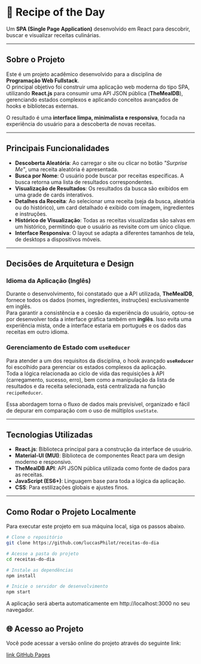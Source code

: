 # 🍴 Recipe of the Day

Um **SPA (Single Page Application)** desenvolvido em React para descobrir, buscar e visualizar receitas culinárias.

---

## Sobre o Projeto

Este é um projeto acadêmico desenvolvido para a disciplina de **Programação Web Fullstack**.  
O principal objetivo foi construir uma aplicação web moderna do tipo SPA, utilizando **React.js** para consumir uma API JSON pública (**TheMealDB**), gerenciando estados complexos e aplicando conceitos avançados de hooks e bibliotecas externas.

O resultado é uma **interface limpa, minimalista e responsiva**, focada na experiência do usuário para a descoberta de novas receitas.

---

## Principais Funcionalidades

- **Descoberta Aleatória**: Ao carregar o site ou clicar no botão _"Surprise Me"_, uma receita aleatória é apresentada.
- **Busca por Nome**: O usuário pode buscar por receitas específicas. A busca retorna uma lista de resultados correspondentes.
- **Visualização de Resultados**: Os resultados da busca são exibidos em uma grade de cards interativos.
- **Detalhes da Receita**: Ao selecionar uma receita (seja da busca, aleatória ou do histórico), um card detalhado é exibido com imagem, ingredientes e instruções.
- **Histórico de Visualização**: Todas as receitas visualizadas são salvas em um histórico, permitindo que o usuário as revisite com um único clique.
- **Interface Responsiva**: O layout se adapta a diferentes tamanhos de tela, de desktops a dispositivos móveis.

---

## Decisões de Arquitetura e Design

### Idioma da Aplicação (Inglês)

Durante o desenvolvimento, foi constatado que a API utilizada, **TheMealDB**, fornece todos os dados (nomes, ingredientes, instruções) exclusivamente em inglês.  
Para garantir a consistência e a coesão da experiência do usuário, optou-se por desenvolver toda a interface gráfica também em **inglês**. Isso evita uma experiência mista, onde a interface estaria em português e os dados das receitas em outro idioma.

### Gerenciamento de Estado com `useReducer`

Para atender a um dos requisitos da disciplina, o hook avançado **`useReducer`** foi escolhido para gerenciar os estados complexos da aplicação.  
Toda a lógica relacionada ao ciclo de vida das requisições à API (carregamento, sucesso, erro), bem como a manipulação da lista de resultados e da receita selecionada, está centralizada na função `recipeReducer`.

Essa abordagem torna o fluxo de dados mais previsível, organizado e fácil de depurar em comparação com o uso de múltiplos `useState`.

---

## Tecnologias Utilizadas

- **React.js**: Biblioteca principal para a construção da interface de usuário.
- **Material-UI (MUI)**: Biblioteca de componentes React para um design moderno e responsivo.
- **TheMealDB API**: API JSON pública utilizada como fonte de dados para as receitas.
- **JavaScript (ES6+)**: Linguagem base para toda a lógica da aplicação.
- **CSS**: Para estilizações globais e ajustes finos.

---

## Como Rodar o Projeto Localmente

Para executar este projeto em sua máquina local, siga os passos abaixo.

```bash
# Clone o repositório
git clone https://github.com/luccasPhilot/receitas-do-dia

# Acesse a pasta do projeto
cd receitas-do-dia

# Instale as dependências
npm install

# Inicie o servidor de desenvolvimento
npm start
```

A aplicação será aberta automaticamente em http://localhost:3000
no seu navegador.

## 🌐 Acesso ao Projeto

Você pode acessar a versão online do projeto através do seguinte link:

[link GitHub Pages](https://luccasphilot.github.io/receitas-do-dia)

